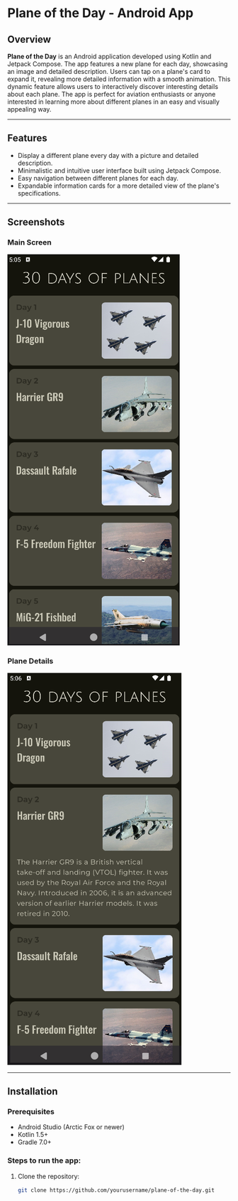 # Plane of the Day - Android App

## Overview
**Plane of the Day** is an Android application developed using Kotlin and Jetpack Compose. The app features a new plane for each day, showcasing an image and detailed description. Users can tap on a plane's card to expand it, revealing more detailed information with a smooth animation. This dynamic feature allows users to interactively discover interesting details about each plane. The app is perfect for aviation enthusiasts or anyone interested in learning more about different planes in an easy and visually appealing way.

---

## Features
- Display a different plane every day with a picture and detailed description.
- Minimalistic and intuitive user interface built using Jetpack Compose.
- Easy navigation between different planes for each day.
- Expandable information cards for a more detailed view of the plane's specifications.

---

## Screenshots
### Main Screen
![Main Screen](screenshots/screenshot1.png)

### Plane Details
![Plane Details](screenshots/screenshot2.png)

---

## Installation

### Prerequisites
- Android Studio (Arctic Fox or newer)
- Kotlin 1.5+
- Gradle 7.0+

### Steps to run the app:
1. Clone the repository:
   ```bash
   git clone https://github.com/yourusername/plane-of-the-day.git

